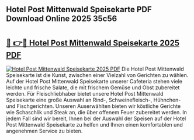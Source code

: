 ## Hotel Post Mittenwald Speisekarte PDF Download Online 2025 35c56

# <h2><a href="http://gcdccu.nevu.top/?p=Hotel+Post+Mittenwald+Speisekarte">🔗 👉🔴 Hotel Post Mittenwald Speisekarte 2025 PDF</a></h2>

[![Hotel Post Mittenwald Speisekarte 2025 PDF](https://i.imgur.com/dBaPXMq.png)](http://gcdccu.nevu.top/?p=Hotel+Post+Mittenwald+Speisekarte)
Die Hotel Post Mittenwald Speisekarte ist die Kunst, zwischen einer Vielzahl von Gerichten zu wählen. Auf der Hotel Post Mittenwald Speisekarte unserer Cafeteria stehen viele leichte und frische Salate, die mit frischem Gemüse und Obst zubereitet werden. Für Fleischliebhaber bietet unsere Hotel Post Mittenwald Speisekarte eine große Auswahl an Rind-, Schweinefleisch-, Hühnchen- und Fischgerichten. Unseren Auserwählten bieten wir köstliche Gerichte wie Schaschlik und Steak an, die über offenem Feuer zubereitet werden. In jedem Fall sind wir bereit, Ihnen bei der Auswahl der Speisen auf der Hotel Post Mittenwald Speisekarte zu helfen und Ihnen einen komfortablen und angenehmen Service zu bieten.
